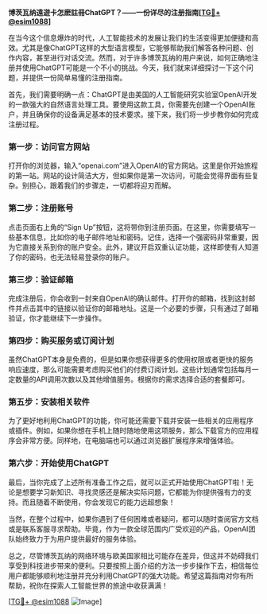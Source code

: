 **博茨瓦纳遠遊卡怎麽註冊ChatGPT？——一份详尽的注册指南[[TG💪+ @esim1088](https://t.me/s/esim1088)]**

在当今这个信息爆炸的时代，人工智能技术的发展让我们的生活变得更加便捷和高效。尤其是像ChatGPT这样的大型语言模型，它能够帮助我们解答各种问题、创作内容，甚至进行对话交流。然而，对于许多博茨瓦纳的用户来说，如何正确地注册并使用ChatGPT可能是一个不小的挑战。今天，我们就来详细探讨一下这个问题，并提供一份简单易懂的注册指南。

首先，我们需要明确一点：ChatGPT是由美国的人工智能研究实验室OpenAI开发的一款强大的自然语言处理工具。要使用这款工具，你需要先创建一个OpenAI账户，并且确保你的设备满足基本的技术要求。接下来，我们将一步步教你如何完成注册过程。

### 第一步：访问官方网站

打开你的浏览器，输入“openai.com”进入OpenAI的官方网站。这里是你开始旅程的第一站。网站的设计简洁大方，但如果你是第一次访问，可能会觉得界面有些复杂。别担心，跟着我们的步骤走，一切都将迎刃而解。

### 第二步：注册账号

点击页面右上角的“Sign Up”按钮，这将带你到注册页面。在这里，你需要填写一些基本信息，比如你的电子邮件地址和密码。记住，选择一个强密码非常重要，因为它直接关系到你的账户安全。此外，建议开启双重认证功能，这样即使有人知道了你的密码，也无法轻易登录你的账户。

### 第三步：验证邮箱

完成注册后，你会收到一封来自OpenAI的确认邮件。打开你的邮箱，找到这封邮件并点击其中的链接以验证你的邮箱地址。这是一个必要的步骤，只有通过了邮箱验证，你才能继续下一步操作。

### 第四步：购买服务或订阅计划

虽然ChatGPT本身是免费的，但是如果你想获得更多的使用权限或者更快的服务响应速度，那么可能需要考虑购买他们的付费订阅计划。这些计划通常包括每月一定数量的API调用次数以及其他增值服务。根据你的需求选择合适的套餐即可。

### 第五步：安装相关软件

为了更好地利用ChatGPT的功能，你可能还需要下载并安装一些相关的应用程序或插件。例如，如果你想在手机上随时随地使用这项服务，那么下载官方的应用程序会非常方便。同样地，在电脑端也可以通过浏览器扩展程序来增强体验。

### 第六步：开始使用ChatGPT

最后，当你完成了上述所有准备工作之后，就可以正式开始使用ChatGPT啦！无论是想要学习新知识、寻找灵感还是解决实际问题，它都能为你提供强有力的支持。而且随着不断使用，你会发现它的能力远超想象！

当然，在整个过程中，如果你遇到了任何困难或者疑问，都可以随时查阅官方文档或是联系客服寻求帮助。毕竟，作为一款全球范围内广受欢迎的产品，OpenAI团队始终致力于为用户提供最好的服务体验。

总之，尽管博茨瓦纳的网络环境与欧美国家相比可能存在差异，但这并不妨碍我们享受到科技进步带来的便利。只要按照上面介绍的方法一步步操作下去，相信每位用户都能够顺利地注册并充分利用ChatGPT的强大功能。希望这篇指南对你有所帮助，祝你在探索人工智能世界的旅途中收获满满！

[[TG💪+ @esim1088](https://t.me/s/esim1088) ![Image](https://i.postimg.cc/4NQfJmqS/Snipaste-2025-05-13-00-14-12.png)]